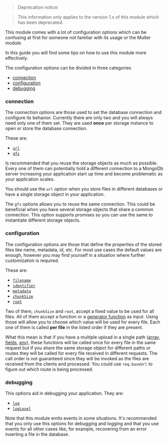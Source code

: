 > Deprecation notice:

> This information only applies to the version 1.x of this module which has been deprecated.

This module comes with a lot of configuration options which can be confusing at first for someone not familiar with its usage or the Multer module. 

In this guide you will find some tips on how to use this module more effectively.

The configuration options can be divided in three categories

- [connection][connection]
- [configuration][configuration]
- [debugging][debugging]

### connection

The connection options are those used to set the database connection and configure its behavior. Currently there are only two and you will always need only one of them set. They are used **once** per storage instance to open or store the database connection.

These are:
 
- [`url`][url-option]
- [`gfs`][gfs-option]

Is recommended that you reuse the storage objects as much as possible. Every one of them can potentially hold a different connection to a MongoDb server increasing
your application start up time and become problematic as your application scales.

You should use the `url` option when you store files in different databases or have a single storage object in your application. 

The `gfs` options allows you to reuse the same connection. This could be beneficial when you have several storage objects that share a common connection. This option
supports promises so you can use the same to instantiate different storage objects.

### configuration

The configuration options are those that define the properties of the stored files like name, metadata, id, etc. For most use cases the default values are enough, however you may find yourself in a situation where further customization is required.

These are:

- [`filename`][filename-option]
- [`identifier`][identifier-option]
- [`metadata`][metadata-option]
- [`chunkSize`][chunkSize-option]
- [`root`][root-option]

Two of them, `chunkSize` and `root`, accept a fixed value to be used for all files. All of them accept a function or a [generator function][wiki-generators] as input. Using those will allow you to choose which value will be used for every file. Each one of them is called **per file** in the listed order if they are present.

What this mean is that if you have a multiple upload in a single path ([array][multer-array], [fields][multer-fields], [any][multer-any]), these functions will be called once for every file in the same request but if you share the same storage object for different paths or routes they will be called for every file received in different requests. The call order is not guaranteed since they will be invoked as the files are received from the clients and processed. You could use `req.baseUrl` to figure out which route is being processed.
 
### debugging

This options aid in debugging your application. They are:

- [`log`][log-option]
- [`logLevel`][logLevel-option]

Note that this module emits events in some situations. It's recommended that you only use this options for debugging and logging and that you use events for all 
other cases like, for example, recovering from an error inserting a file in the database.


[connection]: #connection
[configuration]: #configuration
[debugging]: #debugging

[url-option]: https://github.com/devconcept/multer-gridfs-storage#url
[gfs-option]: https://github.com/devconcept/multer-gridfs-storage#gfs
[filename-option]: https://github.com/devconcept/multer-gridfs-storage#filename
[identifier-option]: https://github.com/devconcept/multer-gridfs-storage#identifier
[metadata-option]: https://github.com/devconcept/multer-gridfs-storage#metadata
[chunkSize-option]: https://github.com/devconcept/multer-gridfs-storage#chunkSize
[root-option]: https://github.com/devconcept/multer-gridfs-storage#root
[log-option]: https://github.com/devconcept/multer-gridfs-storage#log
[logLevel-option]: https://github.com/devconcept/multer-gridfs-storage#loglevel

[wiki-generators]: https://github.com/devconcept/multer-gridfs-storage/wiki/Using-generator-functions
[wiki-promises]: https://github.com/devconcept/multer-gridfs-storage/wiki/Using-promises

[multer-array]: https://github.com/expressjs/multer#arrayfieldname-maxcount
[multer-fields]: https://github.com/expressjs/multer#fieldsfields
[multer-any]: https://github.com/expressjs/multer#any
